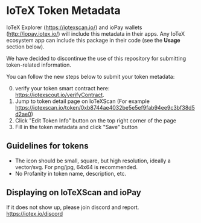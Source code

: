 # IoTeX Token Metadata
IoTeX Explorer (https://iotexscan.io/) and ioPay wallets (http://iopay.iotex.io/) will include this metadata in their apps. Any IoTeX ecosystem app can include this package in their code (see the **Usage** section below).

We have decided to discontinue the use of this repository for submitting token-related information.

You can follow the new steps below to submit your token metadata:

0. verify your token smart contract here: https://iotexscout.io/verifyContract.
1. Jump to token detail page on IoTeXScan (For example https://iotexscan.io/token/0xb8744ae4032be5e5ef9fab94ee9c3bf38d5d2ae0)
2. Click "Edit Token Info" button on the top right corner of the page
3. Fill in the token metadata and click "Save" button
  

## Guidelines for tokens

- The icon should be small, square, but high resolution, ideally a vector/svg. For png/jpg, 64x64 is recommended.
- No Profanity in token name, description, etc.

## Displaying on IoTeXScan and ioPay
If it does not show up, please join discord and report. https://iotex.io/discord

